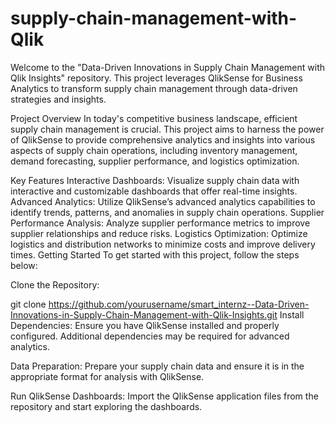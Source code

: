 # supply-chain-management-with-Qlik
Welcome to the "Data-Driven Innovations in Supply Chain Management with Qlik Insights" repository. This project leverages QlikSense for Business Analytics to transform supply chain management through data-driven strategies and insights.

Project Overview
In today's competitive business landscape, efficient supply chain management is crucial. This project aims to harness the power of QlikSense to provide comprehensive analytics and insights into various aspects of supply chain operations, including inventory management, demand forecasting, supplier performance, and logistics optimization.

Key Features
Interactive Dashboards: Visualize supply chain data with interactive and customizable dashboards that offer real-time insights.
Advanced Analytics: Utilize QlikSense’s advanced analytics capabilities to identify trends, patterns, and anomalies in supply chain operations.
Supplier Performance Analysis: Analyze supplier performance metrics to improve supplier relationships and reduce risks.
Logistics Optimization: Optimize logistics and distribution networks to minimize costs and improve delivery times.
Getting Started
To get started with this project, follow the steps below:

Clone the Repository:

git clone https://github.com/yourusername/smart_internz--Data-Driven-Innovations-in-Supply-Chain-Management-with-Qlik-Insights.git
Install Dependencies: Ensure you have QlikSense installed and properly configured. Additional dependencies may be required for advanced analytics.

Data Preparation: Prepare your supply chain data and ensure it is in the appropriate format for analysis with QlikSense.

Run QlikSense Dashboards: Import the QlikSense application files from the repository and start exploring the dashboards.
